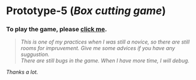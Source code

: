 # Prototype-5 (_Box cutting game_)

### To play the game, please [click me](https://foreveryoung626.github.io/Prototype-5/).

> _This is one of my practices when I was still a novice, so there are still rooms for impruvement. Give me some advices if you have any suggustion.\
There are still bugs in the game. When I have more time, I will debug._

_Thanks a lot._
